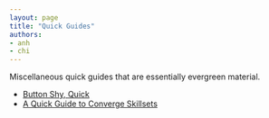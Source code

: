 ```yaml
---
layout: page
title: "Quick Guides"
authors: 
- anh
- chi
---
```


Miscellaneous quick guides that are essentially evergreen material.

* [Button Shy, Quick](buttonshy/)
* [A Quick Guide to Converge Skillsets](quick-guide-to-converge-skillsets/)